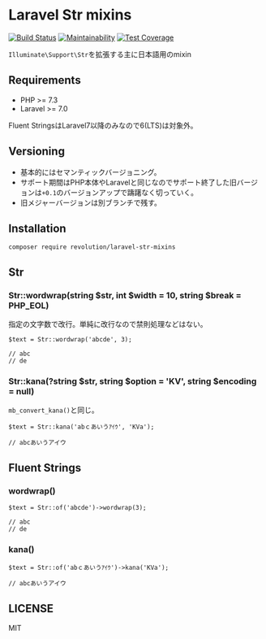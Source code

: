 # Laravel Str mixins

[![Build Status](https://travis-ci.com/kawax/laravel-str-mixins.svg?branch=master)](https://travis-ci.com/kawax/laravel-str-mixins)
[![Maintainability](https://api.codeclimate.com/v1/badges/7385d9bdf46e14412d33/maintainability)](https://codeclimate.com/github/kawax/laravel-str-mixins/maintainability)
[![Test Coverage](https://api.codeclimate.com/v1/badges/7385d9bdf46e14412d33/test_coverage)](https://codeclimate.com/github/kawax/laravel-str-mixins/test_coverage)

`Illuminate\Support\Str`を拡張する主に日本語用のmixin

## Requirements
- PHP >= 7.3
- Laravel >= 7.0

Fluent StringsはLaravel7以降のみなので6(LTS)は対象外。

## Versioning
- 基本的にはセマンティックバージョニング。
- サポート期間はPHP本体やLaravelと同じなのでサポート終了した旧バージョンは`+0.1`のバージョンアップで躊躇なく切っていく。
- 旧メジャーバージョンは別ブランチで残す。

## Installation
```
composer require revolution/laravel-str-mixins
```

## Str

### Str::wordwrap(string $str, int $width = 10, string $break = PHP_EOL)
指定の文字数で改行。単純に改行なので禁則処理などはない。

```
$text = Str::wordwrap('abcde', 3);

// abc
// de
```

### Str::kana(?string $str, string $option = 'KV', string $encoding = null)
`mb_convert_kana()`と同じ。

```
$text = Str::kana('abｃあいうｱｲｳ', 'KVa');

// abcあいうアイウ
```

## Fluent Strings

### wordwrap()

```
$text = Str::of('abcde')->wordwrap(3);

// abc
// de
```

### kana()

```
$text = Str::of('abｃあいうｱｲｳ')->kana('KVa');

// abcあいうアイウ
```

## LICENSE
MIT  
